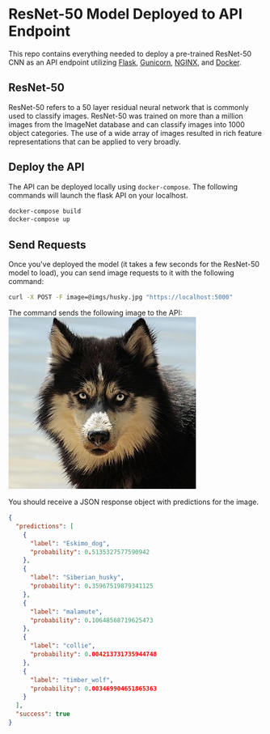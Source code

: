 # ResNet-50 Model Deployed to API Endpoint  
This repo contains everything needed to deploy a pre-trained ResNet-50 CNN as an API endpoint utilizing [Flask](https://flask.palletsprojects.com/en/1.1.x/), [Gunicorn](https://gunicorn.org/), [NGINX](https://www.nginx.com/), and [Docker](https://www.docker.com/).  

## ResNet-50
ResNet-50 refers to a 50 layer residual neural network that is commonly used to classify images. ResNet-50 was trained on more than a million images from the ImageNet database and can classify images into 1000 object categories. The use of a wide array of images resulted in rich feature representations that can be applied to very broadly.  

## Deploy the API  
The API can be deployed locally using `docker-compose`. The following commands will launch the flask API on your localhost.  

```bash  
docker-compose build  
docker-compose up
```  

## Send Requests  
Once you've deployed the model (it takes a few seconds for the ResNet-50 model to load), you can send image requests to it with the following command:  

```bash  
curl -X POST -F image=@imgs/husky.jpg "https://localhost:5000"
```  

The command sends the following image to the API:  
![](imgs/husky.jpg)

You should receive a JSON response object with predictions for the image.  

```json  
{
  "predictions": [
    {
      "label": "Eskimo_dog",
      "probability": 0.5135327577590942
    },
    {
      "label": "Siberian_husky",
      "probability": 0.35967519879341125
    },
    {
      "label": "malamute",
      "probability": 0.10648568719625473
    },
    {
      "label": "collie",
      "probability": 0.004213731735944748
    },
    {
      "label": "timber_wolf",
      "probability": 0.003469904651865363
    }
  ],
  "success": true
}  
```

